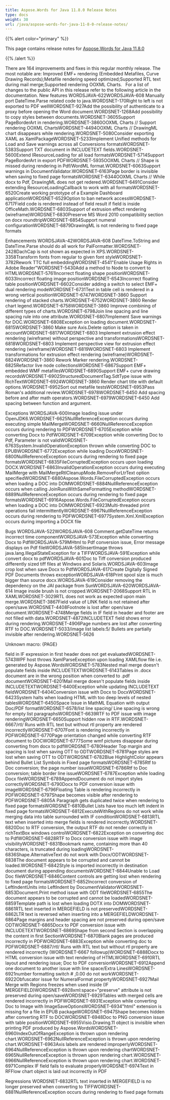 ```yaml
---
title: Aspose.Words for Java 11.8.0 Release Notes
type: docs
weight: 30
url: /java/aspose-words-for-java-11-8-0-release-notes/
---
```


{{% alert color="primary" %}} 

This page contains release notes for [Aspose.Words for Java 11.8.0](http://www.aspose.com/downloads/words/java/new-releases/aspose.words-for-java-11.8.0/)

{{% /alert %}} 

There are 164 improvements and fixes in this regular monthly release. The most notable are: 
Improved EMF+ rendering (Embedded Metafiles, Curve Drawing Records);Metafile rendering speed optimized;Supported RTL text during mail merge;Supported rendering OOXML Charts. 
` `For a list of changes to the public API in this release refer to the following article in the documentation. 
New features 
WORDSJAVA-622WORDSJAVA-608 Manually port
DateTime.Parse related code to java.WORDSNET-170Right to left is not exported to PDF wellWORDSNET-927Add the possibility of authenticate to a proxy before opening
the Word document.WORDSNET-1268Add possibility to copy styles between documents.WORDSNET-3605Support PageBorderArt in rendering.WORDSNET-3860OOXML Charts // Support rendering OOXML ChartsWORDSNET-4494OOXML Charts // DrawingML chart disappears while rendering.WORDSNET-5080Consider exporting XAML as XamlPackageWORDSNET-5233Implement Unified methods for Load and Save warnings across
all Conversions formatsWORDSNET-5383Support TXT document in INCLUDETEXT fields.WORDSNET-5600Extend IResourceLoading for all load formatsWORDSNET-5714Support PageBorderArt in export PDFWORDSNET-5935OOXML Charts // Shape is missed during rendering in Pdf/WordML
format.WORDSNET-6063Support warnings in DocumentValidator.WORDSNET-6163Page border is invisible when saving to fixed page formatsWORDSNET-6344OOXML Charts // While docx to Pdf, DrawingML does not get
redered.WORDSNET-6491Consider extending ResourceLoadingCallback to work with all
formatsWORDSNET-6520Create working prototype of a Example Dashboard applicationWORDSNET-6529Option to ban network accessWORDSNET-6717Field code is rendered instead of field result if field is
inside OfficeMath.WORDSNET-6803Support of extrusion effect rendering (wireframe)WORDSNET-6830Preserve MS Word 2010 compatibility section on docx roundtripWORDSNET-6854Support numeral configurationWORDSNET-6879DrawingML is not rendering to fixed page formats 

Enhancements 
WORDSJAVA-42WORDSJAVA-608 DateTime.ToString
and DateTime.Parse should do all work for PalFormatter.WORDSNET-2428DachCap is not shown as expected in XPS.WORDSNET-3358Transform fonts from regular to given font styleWORDSNET-3782Rework TTC full embeddingWORDSNET-4541"Enable Usage Rights in Adobe Reader"WORDSNET-5430Add a method to Node to convert to HTMLWORDSNET-5761Incorrect floating shape positionWORDSNET-6033Incorrect floating image positionWORDSNET-6543Incorrect floating table positionWORDSNET-6602Consider adding a switch to select EMF+ dual rendering modeWORDSNET-6731Text in table cell is rendered in a wrong vertical positionWORDSNET-6747WORDSNET-3860 Support rendering of stacked charts.WORDSNET-6752WORDSNET-3860 Render chart legend.WORDSNET-6758WORDSNET-3860 Improve combining of different types of charts.WORDSNET-6798Join line spacing and line spacing rule into one attribute.WORDSNET-6807Implement Save warnings for DOC.WORDSNET-6808Exception on loading document.WORDSNET-6815WORDSNET-3860 Make sure Axis.Delete option is taken in accountWORDSNET-6817WORDSNET-6803 Implement extrusion effect rendering (wireframe)
without perspective and transformationsWORDSNET-6818WORDSNET-6803 Implement perspective view for extrusion effect
rendering (wireframe)WORDSNET-6819WORDSNET-6803 Implement transformations for extrusion effect
rendering (wireframe)WORDSNET-6824WORDSNET-3860 Rework Marker rendering.WORDSNET-6825Refactor live node collectionsWORDSNET-6867Support EMF+ embedded WMF metafilesWORDSNET-6890Support EMF+ curve drawing recordsWORDSNET-6902StructuredDocumentTag.SdtType issue with RichTextWORDSNET-6924WORDSNET-3860 Render chart title with default options.WORDSNET-6952Sort out metafile testsWORDSNET-6953Pass Roman's additional review.WORDSNET-6978WORDSNET-6450 Add spacing before and after math operators.WORDSNET-6979WORDSNET-6450 Add spacing between function and argument. 

Exceptions 
WORDSJAVA-600Image loading issue under
OpenJDK6.WORDSNET-6625NullReferenceException occurs during executing simple
MailMergeWORDSNET-6660NullReferenceException occurs during rendering to PDFWORDSNET-6705Exception while converting Docx to PdfWORDSNET-6709Exception while converting Doc to Pdf, Parameter is not validWORDSNET-6763System.InvalidOperationException thrown while converting DOC
to EPUBWORDSNET-6772Exception while loading DocxWORDSNET-6800NullReferenceException occurs during rendering to fixed page
formatsWORDSNET-6835FileCorruptedException occurs upon loading DOCX.WORDSNET-6863InvalidOperationException occurs during executing MailMerge
with MailMergeRtlCleanupMode.RemoveForLtrText option specifiedWORDSNET-6880Aspose.Words.FileCorruptedException occurs when loading a DOC
into DOMWORDSNET-6884NullReferenceException occurs when calling
JoinRunsWithSameFormatting methodWORDSNET-6889NullReferenceException occurs during rendering to fixed page
formatsWORDSNET-6916Aspose.Words.FileCorruptedException occurs when loading a DOC
into DOMWORDSNET-6923Multi-threaded print operations fail intermittentlyWORDSNET-6967NullReferenceException occurs during rendering to PDFWORDSNET-6977System.Xml.XmlException occurs during importing a DOCX file 

Bugs 
WORDSJAVA-522WORDSJAVA-608
Comment.getDateTime returns incorrect time componentWORDSJAVA-573Exception while converting Docx to PdfWORDSJAVA-579MHtml to Pdf conversion issue, Error message displays on Pdf
fileWORDSJAVA-585InsertImage throws java.lang.IllegalStateException for a TIFFWORDSJAVA-591Exception while convert docx to pdfWORDSJAVA-601Doc to Tiff conversion produced differently sized tiff files
at Windwos and Solaris.WORDSJAVA-603Image crop lost when save Docx to PdfWORDSJAVA-617Create Digitally Signed PDF Documents throws exceptionWORDSJAVA-618Print spool size is much bigger than source docx.WORDSJAVA-619Consider removing the dependency on the JAI package from SunWORDSJAVA-620WORDSJAVA-614 Image inside brush is not cropped.WORDSNET-2068Support RTL in XAMLWORDSNET-3029RTL does not work as expected upon main merge.WORDSNET-3867Field value of LINK field is not retained after open/save.WORDSNET-4408Footnote is lost after open/save document.WORDSNET-4748Merge fields in IF field in header and footer are not filled
with data.WORDSNET-4872INCLUDETEXT field shows error during rendering.WORDSNET-4906Page numbers are lost after converting RTF to DOC.WORDSNET-5033/image list labels:5/ Bullets are partially invisible after
rendering.WORDSNET-5626

Unknown macro: {PAGE}

field in IF expression in first header does not get
evaluatedWORDSNET-5743WPF host throws XamlParseException upon loading XAMLflow file
i.e. generated by Aspose.WordsWORDSNET-5783Nested mail merge doesn't populate fields inside INCLUDETEXTWORDSNET-6143Tables in .docx document are in the wrong position when
converted to .pdf documentWORDSNET-6201Mail merge doesn't populate fields inside INCLUDETEXTWORDSNET-6400Exception while updating INCLUDETEXT fieldWORDSNET-6404Conversion issue with Docx to DocxWORDSNET-6423System halts when loading HTML with too deep levels of nested
tablesWORDSNET-6450Space Issue in MathML Equation with output Doc/PDF formatWORDSNET-6578/list line spacing/ Line spacing is wrong for empty list
paragraphsWORDSNET-6639RTF to PDF issue with image renderingWORDSNET-6650Support hidden row in RTF.WORDSNET-6667/rtl/ Runs with RTL text but without rtl property are rendered
incorrectlyWORDSNET-6707Font is rendering incorrectly in PDFWORDSNET-6770Page orientation changed while converting RTF document to DOCWORDSNET-6777Some wmf pictures disappear during converting from docx to pdfWORDSNET-6780Header Top margin and spacing is lost when saving OTT to ODTWORDSNET-6781Page styles are lost when saving OTT to ODTWORDSNET-6782Blue HighlightColor appears behind Bullet List Symbols in
Fixed page formatsWORDSNET-6785Rtf to Doc conversion; the page number issueWORDSNET-6786Rtf to Doc conversion; table border line issueWORDSNET-6787Exception while loading Docx fileWORDSNET-6789AppendDocument do not import styles correctlyWORDSNET-6790Docx to PDF conversion issue with imageWORDSNET-6796Floating Table is rendering incorrectly in PDFWORDSNET-6797Shape becomes visible after rendering to PDFWORDSNET-6805A Paragraph gets duplicated twice when rendering to fixed page
formatsWORDSNET-6810Bullet Lists have too much left indent in fixed page formatsWORDSNET-6812ExecuteWithRegions do not work while merging data into table
surrounded with IF conditionWORDSNET-6813RTL text when inserted into merge fields is rendered
incorrectly.WORDSNET-6820Doc to RTF conversion, the output RTF do not render correctly
in richTextBox windows controlWORDSNET-6822Exception on converting doc to PdfWORDSNET-6828RTF to Docx conversion issue with image visibilityWORDSNET-6831Bookmark name, containing more than 40 characters, is
truncated during loadingWORDSNET-6836Shape.AlternativeText do not work with Docx/ODTWORDSNET-6838The document appears to be corrupted and cannot be loaded.WORDSNET-6842Style is imported incorrectly in destination document during
appending documentsWORDSNET-6844Unable to Load Doc fileWORDSNET-6846Content controls are getting lost when rendering to fixed page
formatsWORDSNET-6852Incorrect conversion of LeftIndentUnits into LeftIndent by
DocumentValidatorWORDSNET-6853Document.Print method issue with ODT fileWORDSNET-6855The document appears to be corrupted and cannot be loadedWORDSNET-6859Template path is lost when loading DOTX into DOMWORDSNET-6861RTL text inserted in MERGEFIELD is not preservedWORDSNET-6862LTR text is reversed when inserting into a MERGEFIELDWORDSNET-6864Page margins and header spacing are not preserved during
open/save ODTWORDSNET-6865Docx to PDF conversion issue with INCLUDETEXTWORDSNET-6869Shape from second Section is overlapping the content in first
SectionWORDSNET-6870Blank pages are produced incorrectly in PDFWORDSNET-6883Exception while converting doc to PDFWORDSNET-6887/rtl/ Runs with RTL text but without rtl property are rendered
incorrectly (WORDSNET-6667 followup)WORDSNET-6888Docx to HTML conversion issue with text rendering of HTMLWORDSNET-6910RTL layout and rendering issue; Doc to PDF conversionWORDSNET-6912Append one document to another issue with line space/Extra
LinesWORDSNET-6921number formatting switch # ,0.00 do not workWORDSNET-6922Obfuscator issue for NumeralFormat propertyWORDSNET-6927Mail Merge with Regions freezes when used inside (IF
MERGEFIELD)WORDSNET-6928xml:space="preserve" attribute is not preserved
during open/saveWORDSNET-6929Tables with merged cells are rendered incorrectly in PDFWORDSNET-6931Exception while converting Doc to Image with ImageSaveOptionsWORDSNET-6934"html" extension is missing for a file in EPUB
packageWORDSNET-6947Shape becomes hidden after converting RTF to DOCWORDSNET-6948Doc to PNG conversion issue with table positionWORDSNET-6955Visio.Drawing.11 object is invisible when printing PDF
produced by Aspose.WordsWORDSNET-6960IndexOutOfRangeException is thrown upon rendering chart.WORDSNET-6962NullReferenceException is thrown upon rendering chart.WORDSNET-6963Axis labels are rendered improperlyWORDSNET-6964NullReferenceException is thrown upon rendering chartWORDSNET-6965NullReferenceException is thrown upon rendering chart.WORDSNET-6966NullReferenceException is thrown upon rendering chart.WORDSNET-6971Complex IF field fails to evaluate properlyWORDSNET-6974Text in RFFlow chart object is laid out incorrectly in PDF 

Regressions 
WORDSNET-6832RTL text inserted in MERGEFIELD
is no longer preserved when converting to TIFFWORDSNET-6881NullReferenceException occurs during rendering to fixed page
formats 
